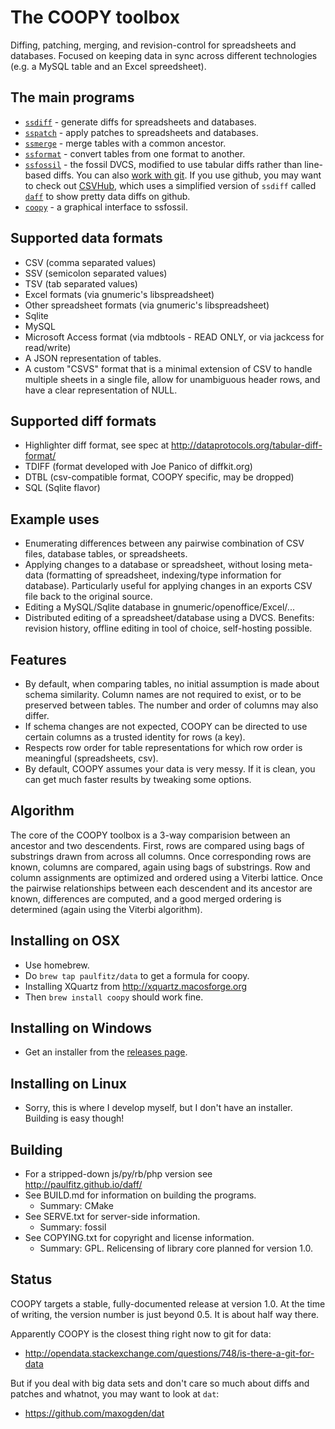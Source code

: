 The COOPY toolbox
=================

Diffing, patching, merging, and revision-control for spreadsheets and
databases.  Focused on keeping data in sync across different 
technologies (e.g. a MySQL table and an Excel spreedsheet).

The main programs
-----------------
* [`ssdiff`](http://share.find.coop/doc/ssdiff.html) - generate diffs for spreadsheets and databases.
* [`sspatch`](http://share.find.coop/doc/sspatch.html) - apply patches to spreadsheets and databases.
* [`ssmerge`](http://share.find.coop/doc/ssmerge.html) - merge tables with a common ancestor.
* [`ssformat`](http://share.find.coop/doc/ssformat.html) - convert tables from one format to another.
* [`ssfossil`](http://share.find.coop/doc/ssfossil.html) - the fossil DVCS, modified to use tabular diffs
  rather than line-based diffs. You can also [work with git](http://share.find.coop/doc/tutorial_git.html).
  If you use github, you may want to check out [CSVHub](http://theodi.org/blog/csvhub-github-diffs-for-csv-files),
  which uses a simplified version of `ssdiff` called [`daff`](http://paulfitz.github.io/daff/) to show pretty
  data diffs on github.
* [`coopy`](http://share.find.coop/doc/coopy.html) - a graphical interface to ssfossil.

Supported data formats
----------------------
* CSV (comma separated values)
* SSV (semicolon separated values)
* TSV (tab separated values)
* Excel formats (via gnumeric's libspreadsheet)
* Other spreadsheet formats (via gnumeric's libspreadsheet)
* Sqlite
* MySQL
* Microsoft Access format (via mdbtools - READ ONLY, or via jackcess for read/write)
* A JSON representation of tables.
* A custom "CSVS" format that is a minimal extension of CSV
  to handle multiple sheets in a single file, allow
  for unambiguous header rows, and have a clear representation
  of NULL.

Supported diff formats
----------------------
* Highlighter diff format, see spec at http://dataprotocols.org/tabular-diff-format/
* TDIFF (format developed with Joe Panico of diffkit.org)
* DTBL (csv-compatible format, COOPY specific, may be dropped)
* SQL (Sqlite flavor)

Example uses
------------
* Enumerating differences between any pairwise combination of CSV files,
  database tables, or spreadsheets.
* Applying changes to a database or spreadsheet, without losing
  meta-data (formatting of spreadsheet, indexing/type information for
  database).  Particularly useful for applying changes in an
  exports CSV file back to the original source.
* Editing a MySQL/Sqlite database in gnumeric/openoffice/Excel/...
* Distributed editing of a spreadsheet/database using a DVCS.
  Benefits: revision history, offline editing in tool of choice,
  self-hosting possible.

Features
--------
* By default, when comparing tables, no initial assumption is
  made about schema similarity.  Column names are not required 
  to exist, or to be preserved between tables.  The number and
  order of columns may also differ.
* If schema changes are not expected, COOPY can be directed
  to use certain columns as a trusted identity for rows (a key).
* Respects row order for table representations for which row
  order is meaningful (spreadsheets, csv).
* By default, COOPY assumes your data is very messy.  If it is clean, you can get much faster results by tweaking some options.

Algorithm
---------
The core of the COOPY toolbox is a 3-way comparision between an
ancestor and two descendents.  First, rows are compared using bags of
substrings drawn from across all columns.  Once corresponding rows are
known, columns are compared, again using bags of substrings.  Row and
column assignments are optimized and ordered using a Viterbi lattice.
Once the pairwise relationships between each descendent and its
ancestor are known, differences are computed, and a good merged
ordering is determined (again using the Viterbi algorithm).

Installing on OSX
-----------------
* Use homebrew.
* Do `brew tap paulfitz/data` to get a formula for coopy.
* Installing XQuartz from http://xquartz.macosforge.org
* Then `brew install coopy` should work fine.

Installing on Windows
---------------------
* Get an installer from the [releases page](https://github.com/paulfitz/coopy/releases).

Installing on Linux
-------------------
* Sorry, this is where I develop myself, but I don't have an installer. Building is easy though!

Building
--------
* For a stripped-down js/py/rb/php version see http://paulfitz.github.io/daff/
* See BUILD.md for information on building the programs.
  - Summary: CMake
* See SERVE.txt for server-side information.
  - Summary: fossil
* See COPYING.txt for copyright and license information.
  - Summary: GPL.  Relicensing of library core planned for version 1.0.

Status
------
COOPY targets a stable, fully-documented release at version 1.0.  At 
the time of writing, the version number is just beyond 0.5.  It is 
about half way there.

Apparently COOPY is the closest thing right now to git for data:

 * http://opendata.stackexchange.com/questions/748/is-there-a-git-for-data

But if you deal with big data sets and don't care so much about diffs
and patches and whatnot, you may want to look at `dat`:

 * https://github.com/maxogden/dat
